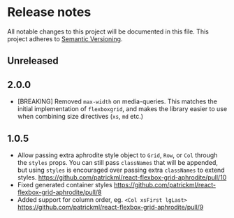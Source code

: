 # Release notes

All notable changes to this project will be documented in this file.
This project adheres to [Semantic Versioning](http://semver.org/).

## Unreleased


## 2.0.0

- [BREAKING] Removed `max-width` on media-queries. This matches the initial
  implementation of `flexboxgrid`, and makes the library easier to use when
  combining size directives (`xs`, `md` etc.)

## 1.0.5

- Allow passing extra aphrodite style object to `Grid`, `Row`, or `Col` through
  the `styles` props. You can still pass `classNames` that will be appended, but
  using `styles` is encouraged over passing extra `classNames` to extend styles.
  https://github.com/patrickml/react-flexbox-grid-aphrodite/pull/10
- Fixed generated container styles
  https://github.com/patrickml/react-flexbox-grid-aphrodite/pull/8
- Added support for column order, eg. `<Col xsFirst lgLast>`
  https://github.com/patrickml/react-flexbox-grid-aphrodite/pull/9
